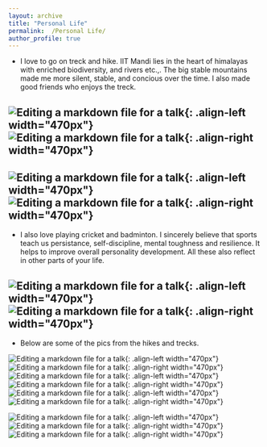 ```yaml
---
layout: archive
title: "Personal Life"
permalink:  /Personal Life/
author_profile: true
---
```


* I love to go on treck and hike. IIT Mandi lies in the heart of himalayas with enriched biodiversity, and rivers etc.,. The big stable mountains made me more silent, stable, and concious over the time. I also made good friends who enjoys the treck. 

![Editing a markdown file for a talk](/images/DSC_0231.png){: .align-left width="470px"} 
![Editing a markdown file for a talk](/images/DSC_0235.png){: .align-right width="470px"}
---

![Editing a markdown file for a talk](/images/1.png){: .align-left width="470px"} 
![Editing a markdown file for a talk](/images/2.png){: .align-right width="470px"}
---

* I also love playing cricket and badminton. I sincerely believe that sports teach us persistance, self-discipline, mental toughness and resilience. It helps to improve overall personality development. All these also reflect in other parts of your life.  

![Editing a markdown file for a talk](/images/13.png){: .align-left width="470px"} 
![Editing a markdown file for a talk](/images/14.png){: .align-right width="470px"}
---

* Below are some of the pics from the hikes and trecks.

![Editing a markdown file for a talk](/images/3.png){: .align-left width="470px"} 
![Editing a markdown file for a talk](/images/4.png){: .align-right width="470px"}
![Editing a markdown file for a talk](/images/5.png){: .align-left width="470px"} 
![Editing a markdown file for a talk](/images/6.png){: .align-right width="470px"}
![Editing a markdown file for a talk](/images/9.png){: .align-left width="470px"} 
![Editing a markdown file for a talk](/images/10.png){: .align-right width="470px"}

![Editing a markdown file for a talk](/images/7.png){: .align-left width="470px"} 
![Editing a markdown file for a talk](/images/12.png){: .align-right width="470px"}
![Editing a markdown file for a talk](/images/8.png){: .align-right width="470px"}






   


